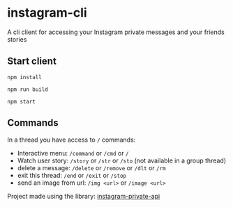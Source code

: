 # instagram-cli

A cli client for accessing your Instagram private messages and your friends stories

## Start client
```
npm install
```
```
npm run build
```
```
npm start
```

## Commands

In a thread you have access to `/` commands:
- Interactive menu: `/command` or `/cmd` or `/`
- Watch user story: `/story` or `/str` or `/sto` (not available in a group thread)
- delete a message: `/delete` or `/remove` or `/dlt` or `/rm`
- exit this thread: `/end` or `/exit` or `/stop`
- send an image from url: `/img <url>` or `/image <url>`

Project made using the library: [instagram-private-api](https://github.com/dilame/instagram-private-api)
